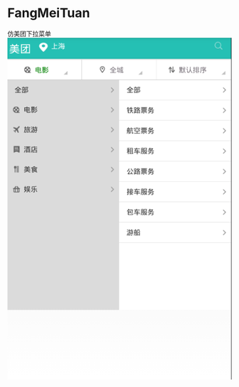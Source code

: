 # FangMeiTuan
仿美团下拉菜单
![仿美团下拉菜单](https://github.com/2223512468/FangMeiTuan/blob/master/sample/1.png)
